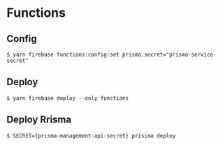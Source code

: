 # Functions

## Config

```
$ yarn firebase functions:config:set prisma.secret="prisma-service-secret"
```

## Deploy

```
$ yarn firebase deploy --only functions
```

## Deploy Rrisma

```
$ SECRET={prisma-management-api-secret} prisima deploy
```
